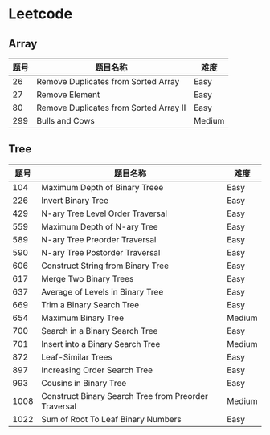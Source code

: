 # Leetcode

## Array

| 题号 |                题目名称                |  难度  |
| ---- | -------------------------------------- | ------ |
| 26   | Remove Duplicates from Sorted Array    | Easy   |
| 27   | Remove Element                         | Easy   |
| 80   | Remove Duplicates from Sorted Array II | Easy   |
| 299  | Bulls and Cows                         | Medium |

## Tree

| 题号 |                       题目名称                       |  难度  |
| ---- | ---------------------------------------------------- | ------ |
| 104  | Maximum Depth of Binary Treee                        | Easy   |
| 226  | Invert Binary Tree                                   | Easy   |
| 429  | N-ary Tree Level Order Traversal                     | Easy   |
| 559  | Maximum Depth of N-ary Tree                          | Easy   |
| 589  | N-ary Tree Preorder Traversal                        | Easy   |
| 590  | N-ary Tree Postorder Traversal                       | Easy   |
| 606  | Construct String from Binary Tree                    | Easy   |
| 617  | Merge Two Binary Trees                               | Easy   |
| 637  | Average of Levels in Binary Tree                     | Easy   |
| 669  | Trim a Binary Search Tree                            | Easy   |
| 654  | Maximum Binary Tree                                  | Medium |
| 700  | Search in a Binary Search Tree                       | Easy   |
| 701  | Insert into a Binary Search Tree                     | Medium |
| 872  | Leaf-Similar Trees                                   | Easy   |
| 897  | Increasing Order Search Tree                         | Easy   |
| 993  | Cousins in Binary Tree                               | Easy   |
| 1008 | Construct Binary Search Tree from Preorder Traversal | Medium |
| 1022 | Sum of Root To Leaf Binary Numbers                   | Easy   |